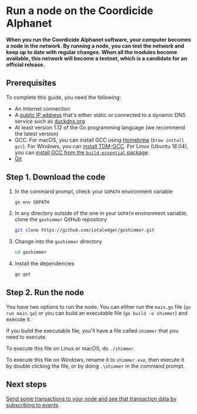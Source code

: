 # Run a node on the Coordicide Alphanet

**When you run the Coordicide Alphanet software, your computer becomes a node in the network. By running a node, you can test the network and keep up to date with regular changes. When all the modules become available, this network will become a testnet, which is a candidate for an official release.**

## Prerequisites

To complete this guide, you need the following:

* An Internet connection
* A [public IP address](root://general/0.1/how-to-guides/expose-your-local-device.md) that's either static or connected to a dynamic DNS service such as [duckdns.org](https://www.duckdns.org)
* At least version 1.12 of the Go programming language (we recommend the latest version)
* GCC: For macOS, you can install GCC using [Homebrew](https://brew.sh/) (`brew install gcc`). For Windows, you can [install TDM-GCC](http://tdm-gcc.tdragon.net/download). For Linux (Ubuntu 18.04), you can [install GCC from the `build-essential` package](https://linuxize.com/post/how-to-install-gcc-compiler-on-ubuntu-18-04/).
* [Git](https://git-scm.com/downloads)


## Step 1. Download the code

1. In the command prompt, check your `GOPATH` environment variable

    ```bash
    go env GOPATH
    ````

2. In any directory outside of the one in your `GOPATH` environment variable, clone the `goshimmer` GitHub repository

    ```bash
    git clone https://github.com/iotaledger/goshimmer.git
    ```

3. Change into the `goshimmer` directory

    ```bash
    cd goshimmer
    ```

4. Install the dependencies

    ```bash
    go get
    ```

## Step 2. Run the node

You have two options to run the node. You can either run the `main.go` file (`go run main.go`) or you can build an executable file (`go build -o shimmer`) and execute it.

If you build the executable file, you'll have a file called `shimmer` that you need to execute.

To execute this file on Linux or macOS, do `./shimmer`.

To execute this file on Windows, rename it to `shimmer.exe`, then execute it by double clicking the file, or by doing `.\shimmer` in the command prompt.

## Next steps

[Send some transactions to your node and see that transaction data by subscribing to events](../how-to-guides/subscribe-to-events.md).

